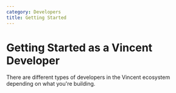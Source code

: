 ```yaml
---
category: Developers
title: Getting Started
---
```


# Getting Started as a Vincent Developer

There are different types of developers in the Vincent ecosystem depending on what you're building.
